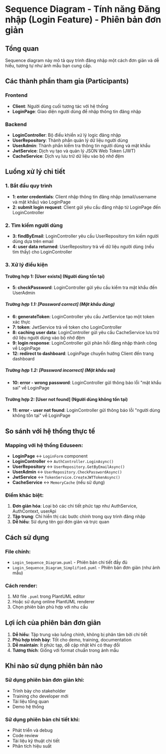 # Sequence Diagram - Tính năng Đăng nhập (Login Feature) - Phiên bản đơn giản

## Tổng quan
Sequence diagram này mô tả quy trình đăng nhập một cách đơn giản và dễ hiểu, tương tự như ảnh mẫu bạn cung cấp.

## Các thành phần tham gia (Participants)

### Frontend
- **Client**: Người dùng cuối tương tác với hệ thống
- **LoginPage**: Giao diện người dùng để nhập thông tin đăng nhập

### Backend
- **LoginController**: Bộ điều khiển xử lý logic đăng nhập
- **UserRepository**: Thành phần quản lý dữ liệu người dùng
- **UserAdmin**: Thành phần kiểm tra thông tin người dùng và mật khẩu
- **JwtService**: Dịch vụ tạo và quản lý JSON Web Token (JWT)
- **CacheService**: Dịch vụ lưu trữ dữ liệu vào bộ nhớ đệm

## Luồng xử lý chi tiết

### 1. Bắt đầu quy trình
- **1: enter credentials**: Client nhập thông tin đăng nhập (email/username và mật khẩu) vào LoginPage
- **2: submit login request**: Client gửi yêu cầu đăng nhập từ LoginPage đến LoginController

### 2. Tìm kiếm người dùng
- **3: findByEmail**: LoginController yêu cầu UserRepository tìm kiếm người dùng dựa trên email
- **4: user data returned**: UserRepository trả về dữ liệu người dùng (nếu tìm thấy) cho LoginController

### 3. Xử lý điều kiện

#### Trường hợp 1: [User exists] (Người dùng tồn tại)
- **5: checkPassword**: LoginController gửi yêu cầu kiểm tra mật khẩu đến UserAdmin

##### Trường hợp 1.1: [Password correct] (Mật khẩu đúng)
- **6: generateToken**: LoginController yêu cầu JwtService tạo một token xác thực
- **7: token**: JwtService trả về token cho LoginController
- **8: caching user data**: LoginController gửi yêu cầu CacheService lưu trữ dữ liệu người dùng vào bộ nhớ đệm
- **9: login response**: LoginController gửi phản hồi đăng nhập thành công về LoginPage
- **12: redirect to dashboard**: LoginPage chuyển hướng Client đến trang dashboard

##### Trường hợp 1.2: [Password incorrect] (Mật khẩu sai)
- **10: error - wrong password**: LoginController gửi thông báo lỗi "mật khẩu sai" về LoginPage

#### Trường hợp 2: [User not found] (Người dùng không tồn tại)
- **11: error - user not found**: LoginController gửi thông báo lỗi "người dùng không tồn tại" về LoginPage

## So sánh với hệ thống thực tế

### Mapping với hệ thống Eduseen:
- **LoginPage** ↔ `LoginForm` component
- **LoginController** ↔ `AuthController.LoginAsync()`
- **UserRepository** ↔ `UserRepository.GetByEmailAsync()`
- **UserAdmin** ↔ `UserRepository.CheckPasswordAsync()`
- **JwtService** ↔ `TokenService.CreateJWTTokenAsync()`
- **CacheService** ↔ `MemoryCache` (nếu sử dụng)

### Điểm khác biệt:
1. **Đơn giản hóa**: Loại bỏ các chi tiết phức tạp như AuthService, AuthContext, userApi
2. **Tập trung**: Chỉ hiển thị các bước chính trong quy trình đăng nhập
3. **Dễ hiểu**: Sử dụng tên gọi đơn giản và trực quan

## Cách sử dụng

### File chính:
- `Login_Sequence_Diagram.puml` - Phiên bản chi tiết đầy đủ
- `Login_Sequence_Diagram_Simplified.puml` - Phiên bản đơn giản (như ảnh mẫu)

### Cách render:
1. Mở file `.puml` trong PlantUML editor
2. Hoặc sử dụng online PlantUML renderer
3. Chọn phiên bản phù hợp với nhu cầu

## Lợi ích của phiên bản đơn giản

1. **Dễ hiểu**: Tập trung vào luồng chính, không bị phân tâm bởi chi tiết
2. **Phù hợp trình bày**: Tốt cho demo, training, documentation
3. **Dễ maintain**: Ít phức tạp, dễ cập nhật khi có thay đổi
4. **Tương thích**: Giống với format chuẩn trong ảnh mẫu

## Khi nào sử dụng phiên bản nào

### Sử dụng phiên bản đơn giản khi:
- Trình bày cho stakeholder
- Training cho developer mới
- Tài liệu tổng quan
- Demo hệ thống

### Sử dụng phiên bản chi tiết khi:
- Phát triển và debug
- Code review
- Tài liệu kỹ thuật chi tiết
- Phân tích hiệu suất 